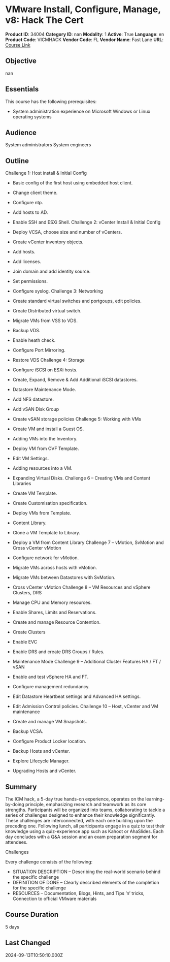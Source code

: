 # VMware Install, Configure, Manage, v8: Hack The Cert

**Product ID**: 34004
**Category ID**: nan
**Modality**: 1
**Active**: True
**Language**: en
**Product Code**: VICMHACK
**Vendor Code**: FL
**Vendor Name**: Fast Lane
**URL**: [Course Link](https://www.fastlaneus.com/course/training-vicmhack)

## Objective
nan

## Essentials
This course has the following prerequisites:



- System administration experience on Microsoft Windows or Linux operating systems

## Audience
System administrators
System engineers

## Outline
Challenge 1: Host install & Initial Config



- Basic config of the first host using embedded host client.
- Change client theme.
- Configure ntp.
- Add hosts to AD.
- Enable SSH and ESXi Shell.
Challenge 2: vCenter Install & Initial Config



- Deploy VCSA, choose size and number of vCenters.
- Create vCenter inventory objects.
- Add hosts.
- Add licenses.
- Join domain and add identity source.
- Set permissions.
- Configure syslog.
Challenge 3: Networking



- Create standard virtual switches and portgoups, edit policies.
- Create Distributed virtual switch.
- Migrate VMs from VSS to VDS.
- Backup VDS.
- Enable heath check.
- Configure Port Mirroring.
- Restore VDS
Challenge 4: Storage



- Configure iSCSI on ESXi hosts.
- Create, Expand, Remove & Add Additional iSCSI datastores.
- Datastore Maintenance Mode.
- Add NFS datastore.
- Add vSAN Disk Group
- Create vSAN storage policies
Challenge 5: Working with VMs



- Create VM and install a Guest OS.
- Adding VMs into the Inventory.
- Deploy VM from OVF Template.
- Edit VM Settings.
- Adding resources into a VM.
- Expanding Virtual Disks.
Challenge 6 – Creating VMs and Content Libraries



- Create VM Template.
- Create Customisation specification.
- Deploy VMs from Template.
- Content Library.
- Clone a VM Template to Library.
- Deploy a VM from Content Library
Challenge 7 – vMotion, SvMotion and Cross vCenter vMotion



- Configure network for vMotion.
- Migrate VMs across hosts with vMotion.
- Migrate VMs between Datastores with SvMotion.
- Cross vCenter vMotion
Challenge 8 – VM Resources and vSphere Clusters, DRS



- Manage CPU and Memory resources.
- Enable Shares, Limits and Reservations.
- Create and manage Resource Contention.
- Create Clusters
- Enable EVC
- Enable DRS and create DRS Groups / Rules.
- Maintenance Mode
Challenge 9 – Additional Cluster Features HA / FT / vSAN



- Enable and test vSphere HA and FT.
- Configure management redundancy.
- Edit Datastore Heartbeat settings and Advanced HA settings.
- Edit Admission Control policies.
Challenge 10 – Host, vCenter and VM maintenance



- Create and manage VM Snapshots.
- Backup VCSA.
- Configure Product Locker location.
- Backup Hosts and vCenter.
- Explore Lifecycle Manager.
- Upgrading Hosts and vCenter.

## Summary
The ICM hack, a 5-day true hands-on experience, operates on the learning-by-doing principle, emphasizing research and teamwork as its core strengths. Participants will be organized into teams, collaborating to tackle a series of challenges designed to enhance their knowledge significantly. These challenges are interconnected, with each one building upon the preceding one. Following lunch, all participants engage in a quiz to test their knowledge using a quiz-experience app such as Kahoot or AhaSlides. Each day concludes with a Q&A session and an exam preparation segment for attendees.

Challenges


Every challenge consists of the following:



- SITUATION DESCRIPTION – Describing the real-world scenario behind the specific challenge
- DEFINITION OF DONE – Clearly described elements of the completion for the specific challenge
- RESOURCES – Documentation, Blogs, Hints, and Tips ’n’ tricks, Connection to official VMware materials

## Course Duration
5 days

## Last Changed
2024-09-13T10:50:10.000Z
